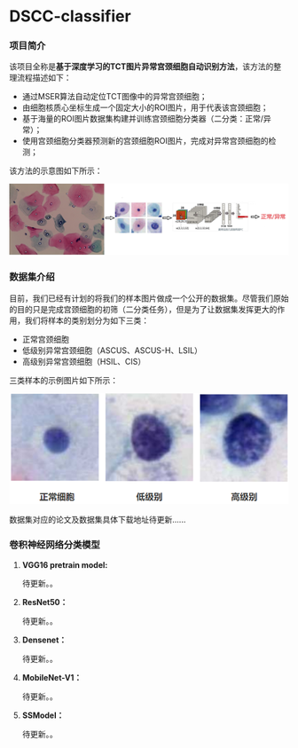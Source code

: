 # DSCC-classifier
### 项目简介

该项目全称是**基于深度学习的TCT图片异常宫颈细胞自动识别方法**，该方法的整理流程描述如下：

- 通过MSER算法自动定位TCT图像中的异常宫颈细胞；
- 由细胞核质心坐标生成一个固定大小的ROI图片，用于代表该宫颈细胞；
- 基于海量的ROI图片数据集构建并训练宫颈细胞分类器（二分类：正常/异常）；
- 使用宫颈细胞分类器预测新的宫颈细胞ROI图片，完成对异常宫颈细胞的检测；

该方法的示意图如下所示：

![](./assets/TCT异常宫颈细胞识别1.jpg)



### 数据集介绍

目前，我们已经有计划的将我们的样本图片做成一个公开的数据集。尽管我们原始的目的只是完成宫颈细胞的初筛（二分类任务），但是为了让数据集发挥更大的作用，我们将样本的类别划分为如下三类：

- 正常宫颈细胞
- 低级别异常宫颈细胞（ASCUS、ASCUS-H、LSIL）
- 高级别异常宫颈细胞（HSIL、CIS）

三类样本的示例图片如下所示：

![1553863724489](./assets/1553863724489.png)

数据集对应的论文及数据集具体下载地址待更新......



### 卷积神经网络分类模型

1. **VGG16 pretrain model:**

   待更新。。

2. **ResNet50：**

   待更新。。

3. **Densenet：**

   待更新。。

4. **MobileNet-V1：**

   待更新。。

5. **SSModel：**

   待更新。。

   